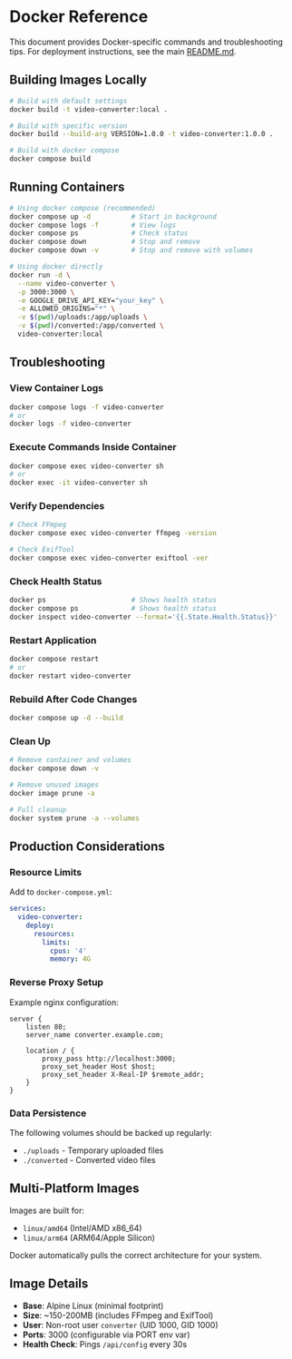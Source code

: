 # Docker Reference

This document provides Docker-specific commands and troubleshooting tips. For deployment instructions, see the main [README.md](README.md).

## Building Images Locally

```bash
# Build with default settings
docker build -t video-converter:local .

# Build with specific version
docker build --build-arg VERSION=1.0.0 -t video-converter:1.0.0 .

# Build with docker compose
docker compose build
```

## Running Containers

```bash
# Using docker compose (recommended)
docker compose up -d          # Start in background
docker compose logs -f        # View logs
docker compose ps             # Check status
docker compose down           # Stop and remove
docker compose down -v        # Stop and remove with volumes

# Using docker directly
docker run -d \
  --name video-converter \
  -p 3000:3000 \
  -e GOOGLE_DRIVE_API_KEY="your_key" \
  -e ALLOWED_ORIGINS="*" \
  -v $(pwd)/uploads:/app/uploads \
  -v $(pwd)/converted:/app/converted \
  video-converter:local
```

## Troubleshooting

### View Container Logs
```bash
docker compose logs -f video-converter
# or
docker logs -f video-converter
```

### Execute Commands Inside Container
```bash
docker compose exec video-converter sh
# or
docker exec -it video-converter sh
```

### Verify Dependencies
```bash
# Check FFmpeg
docker compose exec video-converter ffmpeg -version

# Check ExifTool
docker compose exec video-converter exiftool -ver
```

### Check Health Status
```bash
docker ps                     # Shows health status
docker compose ps             # Shows health status
docker inspect video-converter --format='{{.State.Health.Status}}'
```

### Restart Application
```bash
docker compose restart
# or
docker restart video-converter
```

### Rebuild After Code Changes
```bash
docker compose up -d --build
```

### Clean Up
```bash
# Remove container and volumes
docker compose down -v

# Remove unused images
docker image prune -a

# Full cleanup
docker system prune -a --volumes
```

## Production Considerations

### Resource Limits
Add to `docker-compose.yml`:
```yaml
services:
  video-converter:
    deploy:
      resources:
        limits:
          cpus: '4'
          memory: 4G
```

### Reverse Proxy Setup
Example nginx configuration:
```nginx
server {
    listen 80;
    server_name converter.example.com;
    
    location / {
        proxy_pass http://localhost:3000;
        proxy_set_header Host $host;
        proxy_set_header X-Real-IP $remote_addr;
    }
}
```

### Data Persistence
The following volumes should be backed up regularly:
- `./uploads` - Temporary uploaded files
- `./converted` - Converted video files

## Multi-Platform Images

Images are built for:
- `linux/amd64` (Intel/AMD x86_64)
- `linux/arm64` (ARM64/Apple Silicon)

Docker automatically pulls the correct architecture for your system.

## Image Details

- **Base**: Alpine Linux (minimal footprint)
- **Size**: ~150-200MB (includes FFmpeg and ExifTool)
- **User**: Non-root user `converter` (UID 1000, GID 1000)
- **Ports**: 3000 (configurable via PORT env var)
- **Health Check**: Pings `/api/config` every 30s
